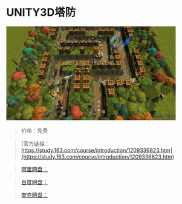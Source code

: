 # UNITY3D塔防

![img](../../../assets/study163/free/79e814493a9b4d02a7bcc0d3dc9b1cd1.jpg)

> 价格：免费

> [官方链接：https://study.163.com/course/introduction/1209336823.htm](https://study.163.com/course/introduction/1209336823.htm)

> [阿里网盘：]()

> [百度网盘：]()

> [夸克网盘：]()

